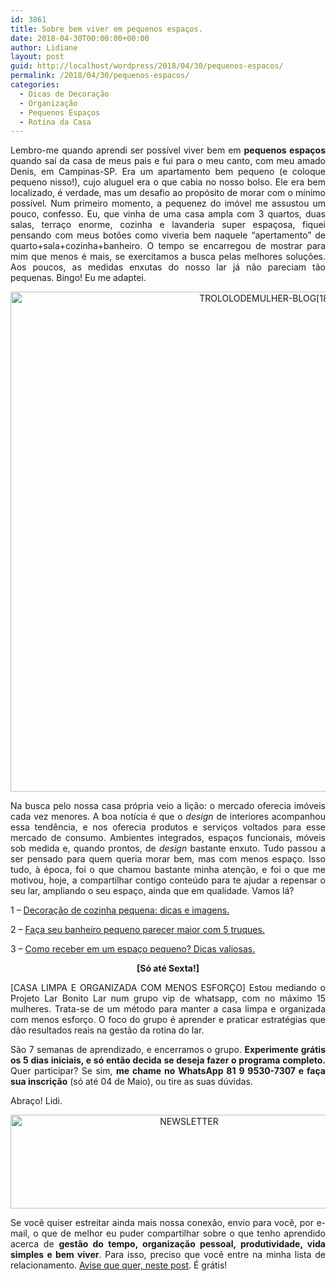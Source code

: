 ```yaml
---
id: 3861
title: Sobre bem viver em pequenos espaços.
date: 2018-04-30T00:00:00+00:00
author: Lidiane
layout: post
guid: http://localhost/wordpress/2018/04/30/pequenos-espacos/
permalink: /2018/04/30/pequenos-espacos/
categories:
  - Dicas de Decoração
  - Organização
  - Pequenos Espaços
  - Rotina da Casa
---
```

<p align="justify">
  Lembro-me quando aprendi ser possível viver bem em <strong>pequenos espaços</strong> quando saí da casa de meus pais e fui para o meu canto, com meu amado Denis, em Campinas-SP. Era um apartamento bem pequeno (e coloque pequeno nisso!), cujo aluguel era o que cabia no nosso bolso. Ele era bem localizado, é verdade, mas um desafio ao propósito de morar com o mínimo possível. Num primeiro momento, a pequenez do imóvel me assustou um pouco, confesso. Eu, que vinha de uma casa ampla com 3 quartos, duas salas, terraço enorme, cozinha e lavanderia super espaçosa, fiquei pensando com meus botões como viveria bem naquele “apertamento” de quarto+sala+cozinha+banheiro. O tempo se encarregou de mostrar para mim que menos é mais, se exercitamos a busca pelas melhores soluções. Aos poucos, as medidas enxutas do nosso lar já não pareciam tão pequenas. Bingo! Eu me adaptei.
</p>

<p align="center">
  <img class="alignnone size-full wp-image-14613" src="http://www.trololodemulher.com.br/blog/wp-content/uploads/2018/04/TROLOLODEMULHER-BLOG18.jpg" alt="TROLOLODEMULHER-BLOG[18]" width="800" height="800" />
</p>

<p align="justify">
  Na busca pelo nossa casa própria veio a lição: o mercado oferecia imóveis cada vez menores. A boa notícia é que o <em>design</em> de interiores acompanhou essa tendência, e nos oferecia produtos e serviços voltados para esse mercado de consumo. Ambientes integrados, espaços funcionais, móveis sob medida e, quando prontos, de <em>design</em> bastante enxuto. Tudo passou a ser pensado para quem queria morar bem, mas com menos espaço. Isso tudo, à época, foi o que chamou bastante minha atenção, e foi o que me motivou, hoje, a compartilhar contigo conteúdo para te ajudar a repensar o seu lar, ampliando o seu espaço, ainda que em qualidade. Vamos lá?
</p>

<p align="justify">
  1 – <a href="http://www.trololodemulher.com.br/2016/03/07/decoracao-de-cozinha-pequena/" target="_blank">Decoração de cozinha pequena: dicas e imagens.</a>
</p>

<p align="justify">
  2 – <a href="http://www.trololodemulher.com.br/2016/02/19/banheiro-pequeno/" target="_blank">Faça seu banheiro pequeno parecer maior com 5 truques.</a>
</p>

<p align="justify">
  3 – <a href="http://www.trololodemulher.com.br/2014/11/17/receber-espaco-pequeno/" target="_blank">Como receber em um espaço pequeno? Dicas valiosas.</a>
</p>

<p align="center">
  <strong>[Só até Sexta!]</strong>
</p>

<p align="justify">
  [CASA LIMPA E ORGANIZADA COM MENOS ESFORÇO] Estou mediando o Projeto Lar Bonito Lar num grupo vip de whatsapp, com no máximo 15 mulheres. Trata-se de um método para manter a casa limpa e organizada com menos esforço. O foco do grupo é aprender e praticar estratégias que dão resultados reais na gestão da rotina do lar.
</p>

<p align="justify">
  São 7 semanas de aprendizado, e encerramos o grupo. <strong>Experimente grátis os 5 dias iniciais, e só então decida se deseja fazer o programa completo.</strong> Quer participar? Se sim, <strong>me chame no WhatsApp 81 9 9530-7307 e faça sua inscrição</strong> (só até 04 de Maio), ou tire as suas dúvidas.
</p>

<p align="justify">
  Abraço! Lidi.
</p>

<p align="center">
  <img class="alignnone size-full wp-image-14610" src="http://www.trololodemulher.com.br/blog/wp-content/uploads/2018/04/NEWSLETTER.png" alt="NEWSLETTER" width="556" height="150" />
</p>

<p align="justify">
  Se você quiser estreitar ainda mais nossa conexão, envio para você, por e-mail, o que de melhor eu puder compartilhar sobre o que tenho aprendido acerca de <strong>gestão do tempo, organização pessoal, produtividade, vida simples e bem viver</strong>. Para isso, preciso que você entre na minha lista de relacionamento. <a href="http://www.trololodemulher.com.br/2018/02/28/newsletter/" target="_blank">Avise que quer, neste post</a>. É grátis!
</p>

<p align="justify">